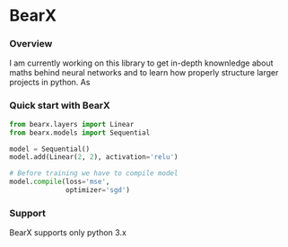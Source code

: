 # BearX
### Overview
I am currently working on this library to get in-depth knownledge about
maths behind neural networks and to learn how properly structure larger
projects in python. As 

### Quick start with BearX
```python
from bearx.layers import Linear
from bearx.models import Sequential

model = Sequential()
model.add(Linear(2, 2), activation='relu')

# Before training we have to compile model
model.compile(loss='mse',
              optimizer='sgd')
```

### Support
BearX supports only python 3.x
